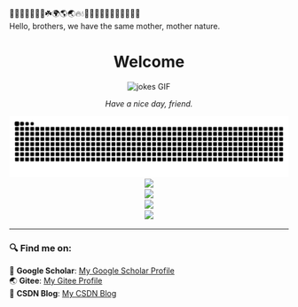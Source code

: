 🌱🌲🌳🌴🌵🌾🌿☘️🌍🌎🌏🔥💧🌊🐪🐫🦙🦒🐻‍❄️🐨🐼🦥🦦  
Hello, brothers, we have the same mother, mother nature.  

<div align="center">
 <h1 align="center">Welcome</h1>
 <img src="https://media.giphy.com/media/5GJGCRq5zaS5oOzQvK/giphy.gif" width="300" alt="jokes GIF">
 <p align="center"><i>Have a nice day, friend.</i></p>
 <picture>
  <source media="(prefers-color-scheme: dark)" srcset="https://raw.githubusercontent.com/Zero-coder/Zero-coder/output/github-contribution-grid-snake-dark.svg">
  <source media="(prefers-color-scheme: light)" srcset="https://raw.githubusercontent.com/Zero-coder/Zero-coder/output/github-contribution-grid-snake.svg">
  <img alt="github contribution grid snake animation" src="https://raw.githubusercontent.com/Zero-coder/Zero-coder/output/github-contribution-grid-snake.svg">
</picture>
</div>

<div align="center">  
 <img src="https://profile-counter.glitch.me/Zero-coder/count.svg" />  
</div>


<div align="center">
  <!-- Add the contributions graph -->
  <img src="https://github-readme-stats.vercel.app/api?username=Zero-coder&count_private=true&show_icons=true&hide_title=true&hide=prs,issues&theme=tokyonight" />
</div>
<div align="center">
  <!-- Add the top languages graph -->
  <img src="https://github-readme-stats.vercel.app/api/top-langs/?username=Zero-coder&langs_count=10&theme=tokyonight" />
</div>

<div align="center">  
  <img src="https://github-readme-stats.vercel.app/api?username=Zero-coder&show_icons=true&theme=tokyonight" />
</div>



---

### 🔍 Find me on:  
📖 **Google Scholar**: [My Google Scholar Profile](https://scholar.google.com/citations?hl=zh-CN&user=ZRREqFIAAAAJ)  
🌏 **Gitee**: [My Gitee Profile](https://gitee.com/jiang_maowei)  
📝 **CSDN Blog**: [My CSDN Blog](https://blog.csdn.net/weixin_43332715?type=blog)  

<!-- _generated with [Platane/snk](https://github.com/Platane/snk)_ -->
<!--
**Zero-coder/Zero-coder** is a ✨ _special_ ✨ repository because its README.md (this file) appears on your GitHub profile.

Here are some ideas to get you started:

- 🔭 I’m currently working on ...
- 🌱 I’m currently learning ...
- 👯 I’m looking to collaborate on ...
- 🤔 I’m looking for help with ...
- 💬 Ask me about ...
- 📫 How to reach me: ...
- 😄 Pronouns: ...
- ⚡ Fun fact: ...
-->
